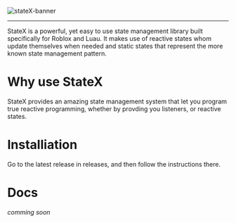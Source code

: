 ![stateX-banner](https://user-images.githubusercontent.com/94554616/180267265-e1dd6a4d-41a4-46d7-99c6-f91b721b984e.png)
____________________________
StateX is a powerful, yet easy to use state management library built specifically for Roblox and Luau. It makes use of reactive states whom update themselves when needed and static states that represent the more known state management pattern.

# Why use StateX
StateX provides an amazing state management system that let you program true reactive programming, whether by provding you listeners, or reactive states. 

#  Installiation
Go to the latest release in releases, and then follow the instructions there.

# Docs
*comming soon*
